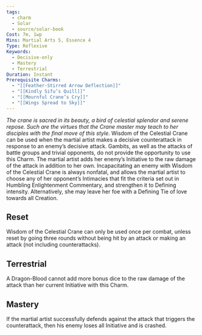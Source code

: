 ```yaml
---
tags:
  - charm
  - Solar
  - source/solar-book
Cost: 7m, 1wp
Mins: Martial Arts 5, Essence 4
Type: Reflexive
Keywords:
  - Decisive-only
  - Mastery
  - Terrestrial
Duration: Instant
Prerequisite Charms:
  - "[[Feather-Stirred Arrow Deflection]]"
  - "[[Kindly Sifu’s Quill]]"
  - "[[Mournful Crane’s Cry]]"
  - "[[Wings Spread to Sky]]"
---
```

*The crane is sacred in its beauty, a bird of celestial splendor and serene repose. Such are the virtues that the Crane master may teach to her disciples with the final move of this style.* 
Wisdom of the Celestial Crane can be used when the martial artist makes a decisive counterattack in response to an enemy’s decisive attack. Gambits, as well as the attacks of battle groups and trivial opponents, do not provide the opportunity to use this Charm.
The martial artist adds her enemy’s Initiative to the raw damage of the attack in addition to her own. Incapacitating an enemy with Wisdom of the Celestial Crane is always nonfatal, and allows the martial artist to choose any of her opponent’s Intimacies that fit the criteria set out in Humbling Enlightenment Commentary, and strengthen it to Defining intensity. Alternatively, she may leave her foe with a Defining Tie of love towards all Creation. 
## Reset
Wisdom of the Celestial Crane can only be used once per combat, unless reset by going three rounds without being hit by an attack or making an attack (not including counterattacks). 
## Terrestrial
A Dragon-Blood cannot add more bonus dice to the raw damage of the attack than her current Initiative with this Charm. 
## Mastery
If the martial artist successfully defends against the attack that triggers the counterattack, then his enemy loses all Initiative and is crashed. 